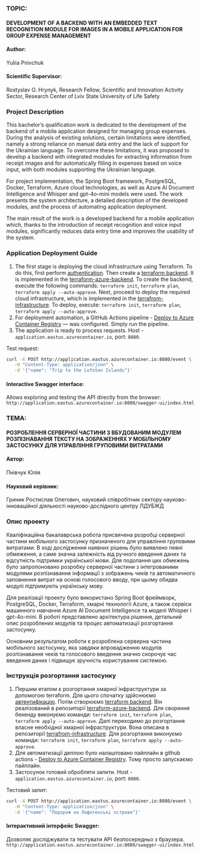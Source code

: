 ### TOPIC:
#### DEVELOPMENT OF A BACKEND WITH AN EMBEDDED TEXT RECOGNITION MODULE FOR IMAGES IN A MOBILE APPLICATION FOR GROUP EXPENSE MANAGEMENT

#### Author: 
Yuliia Pnivchuk
#### Scientific Supervisor: 
Rostyslav O. Hrynyk, Research Fellow, Scientific and Innovation Activity Sector, Research Center of Lviv State University of Life Safety

### Project Description
This bachelor’s qualification work is dedicated to the development of the backend of a mobile application designed for managing group expenses. During the analysis of existing solutions, certain limitations were identified, namely a strong reliance on manual data entry and the lack of support for the Ukrainian language. To overcome these limitations, it was proposed to develop a backend with integrated modules for extracting information from receipt images and for automatically filling in expenses based on voice input, with both modules supporting the Ukrainian language.

For project implementation, the Spring Boot framework, PostgreSQL, Docker, Terraform, Azure cloud technologies, as well as Azure AI Document Intelligence and Whisper and gpt-4o-mini models were used. The work presents the system architecture, a detailed description of the developed modules, and the process of automating application deployment.

The main result of the work is a developed backend for a mobile application which, thanks to the introduction of receipt recognition and voice input modules, significantly reduces data entry time and improves the usability of the system.



### Application Deployment Guide

1. The first stage is deploying the cloud infrastructure using Terraform. To do this, first perform [authentication](https://learn.microsoft.com/en-us/azure/developer/terraform/authenticate-to-azure-with-microsoft-account). Then create a [terraform backend](https://learn.microsoft.com/en-us/azure/developer/terraform/store-state-in-azure-storage?tabs=terraform). It is implemented in the [terraform-azure-backend](https://github.com/yuliyapnivchuk/terraform-azure-backend). To create the backend, execute the following commands: `terraform init`, `terraform plan`, `terraform apply --auto-approve`. Next, proceed to deploy the required cloud infrastructure, which is implemented in the [terrafrom-infrastructure](https://github.com/yuliyapnivchuk/terrafrom-infrastructure). To deploy, execute: `terraform init`, `terraform plan`, `terraform apply --auto-approve`. 
2. For deployment automation, a GitHub Actions pipeline - [Deploy to Azure Container Registry](https://github.com/yuliyapnivchuk/bachelor-pnivchuk/actions/workflows/main.yml) — was configured. Simply run the pipeline. 
3. The application is ready to process requests. Host - `application.eastus.azurecontainer.io`, port: `8080`. 

Test request:
```sh
curl -X POST http://application.eastus.azurecontainer.io:8080/event \
   -H "Content-Type: application/json" \
   -d '{"name": "Trip to the Lofoten Islands"}'
```

#### Interactive Swagger interface: 
Allows exploring and testing the API directly from the browser:
`http://application.eastus.azurecontainer.io:8080/swagger-ui/index.html`


### ТЕМА:
#### РОЗРОБЛЕННЯ СЕРВЕРНОЇ ЧАСТИНИ З ВБУДОВАНИМ МОДУЛЕМ РОЗПІЗНАВАННЯ ТЕКСТУ НА ЗОБРАЖЕННЯХ У МОБІЛЬНОМУ ЗАСТОСУНКУ ДЛЯ УПРАВЛІННЯ ГРУПОВИМИ ВИТРАТАМИ

#### Автор: 
Пнівчук Юлія
#### Науковий керівник: 
Гриник Ростислав Олегович, науковий співробітник сектору науково-інноваційної діяльності науково-дослідного центру ЛДУБЖД

### Опис проекту
Кваліфікаційна бакалаврська робота присвячена розробці серверної частини мобільного застосунку призначеного для управління груповими витратами. В ході дослідження наявних рішень було виявлено певні обмеження, а саме значна залежність від ручного введення даних та відсутність підтримки української мови. Для подолання цих обмежень було запропоновано розробку серверної частини з інтегрованими модулями розпізнавання інформації з зображень чеків та автоматичного заповнення витрат на основі голосового вводу, при цьому обидва модулі підтримують українську мову.

Для реалізації проекту було використано Spring Boot фреймворк, PostgreSQL, Docker, Terraform, хмарні технології Azure, а також сервіси машинного навчання Azure AI Document Intelligence та моделі Whisper і gpt-4o-mini. В роботі представлено архітектура рішення, детальний опис розроблених модулів та процес автоматизації розгортання застосунку.

Основним результатом роботи є розроблена серверна частина мобільного застосунку, яка завдяки впровадженню модулів розпізнавання чеків та голосового введення значно скорочує час введення даних і підвищує зручність користування системою.



### Інструкція розгортання застосунку

1. Першим етапом є розгортання хмарної інфраструктури за допомогою terraform. Для цього спочатку здійснюємо [автентифікацію](https://learn.microsoft.com/en-us/azure/developer/terraform/authenticate-to-azure-with-microsoft-account). Потім створюємо [terraform backend](https://learn.microsoft.com/en-us/azure/developer/terraform/store-state-in-azure-storage?tabs=terraform). Він реалізований в репозиторії [terraform-azure-backend](https://github.com/yuliyapnivchuk/terraform-azure-backend). Для сворення бекенду виконуємо команди: `terraform init`, `terraform plan`, `terraform apply --auto-approve`. Далі переходимо до розгортання власне необхідної хмарної інфраструктури. Вона описана в репозиторії [terrafrom-infrastructure](https://github.com/yuliyapnivchuk/terrafrom-infrastructure). Для розгортання виконуємо команди: `terraform init`, `terraform plan`, `terraform apply --auto-approve`. 
2. Для автоматизації деплою було налаштовано пайплайн в github actions - [Deploy to Azure Container Registry](https://github.com/yuliyapnivchuk/bachelor-pnivchuk/actions/workflows/main.yml). Тому просто запускаємо пайплайн. 
3. Застосунок готовий обробляти запити. Host - `application.eastus.azurecontainer.io`, port: `8080`. 

Тестовий запит:
```sh
curl -X POST http://application.eastus.azurecontainer.io:8080/event \
   -H "Content-Type: application/json" \
   -d '{"name": "Подорож на Лофотенські острови"}'
```

#### Інтерактивний інтерфейс Swagger: 
Дозволяє досліджувати та тестувати API безпосередньо з браузера. 
`http://application.eastus.azurecontainer.io:8080/swagger-ui/index.html`
